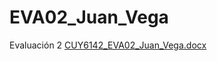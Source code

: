 # EVA02_Juan_Vega
Evaluación 2
[CUY6142_EVA02_Juan_Vega.docx](https://github.com/user-attachments/files/23011840/CUY6142_EVA02_Juan_Vega.docx)
